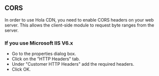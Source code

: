 
## CORS

In order to use Hola CDN, you need to enable CORS headers on your web server. This allows the client-side module to request byte ranges from the server.

### If you use Microsoft IIS V6.x

* Go to the properties dialog box.
* Click on the "HTTP Headers" tab.
* Under "Customer HTTP Headers" add the required headers.
* Click OK.
